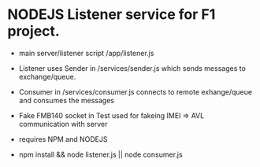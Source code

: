  # NODEJS Listener service for F1 project.

* main server/listener script /app/listener.js

* Listener uses Sender  in /services/sender.js which sends messages to exchange/queue.

* Consumer in /services/consumer.js connects to remote exhange/queue and consumes the messages

* Fake FMB140 socket in Test used for fakeing IMEI => AVL communication with server 


* requires NPM and NODEJS
* npm install  && node listener.js || node consumer.js
